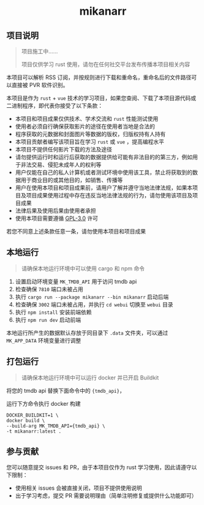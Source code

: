 <h1 style="text-align:center">mikanarr</h1>

## 项目说明

> 项目施工中……
> 
> 项目仅供学习 rust 使用，请勿在任何社交平台发布传播本项目相关内容

本项目可以解析 RSS 订阅，并按规则进行下载和重命名，重命名后的文件路径可以直接被 PVR 软件识别。

本项目是作为 `rust` + `vue` 技术的学习项目，如果您查阅、下载了本项目源代码或二进制程序，即代表你接受了以下条款：

- 本项目和项目成果仅供技术、学术交流和 `rust` 性能测试使用
- 使用者必须自行确保获取影片的途径在使用者当地是合法的
- 程序获取的元数据和封面图片等数据的版权，归版权持有人持有
- 本项目贡献者编写该项目旨在学习 `rust` 或 `vue` ，提高编程水平
- 本项目不提供任何影片下载的方法及途径
- 请勿提供运行时和运行后获取的数据提供给可能有非法目的的第三方，例如用于非法交易、侵犯未成年人的权利等
- 用户仅能在自己的私人计算机或者测试环境中使用该工具，禁止将获取到的数据用于商业目的或其他目的，如销售、传播等
- 用户在使用本项目和项目成果前，请用户了解并遵守当地法律法规，如果本项目及项目成果使用过程中存在违反当地法律法规的行为，请勿使用该项目及项目成果
- 法律后果及使用后果由使用者承担
- 使用本项目需要遵循 [GPL-3.0](https://github.com/vuhe/mikanarr/blob/main/LICENSE) 许可

若您不同意上述条款任意一条，请勿使用本项目和项目成果

## 本地运行

> 请确保本地运行环境中可以使用 cargo 和 npm 命令

1. 设置启动环境变量 `MK_TMDB_API` 用于访问 tmdb api
2. 检查确保 `7810` 端口未被占用
3. 执行 `cargo run --package mikanarr --bin mikanarr` 启动后端 
4. 检查确保 `3002` 端口未被占用，并执行 `cd webui` 切换至 `webui` 目录
5. 执行 `npm install` 安装前端依赖
6. 执行 `npm run dev` 启动前端

本地运行所产生的数据默认存放于同目录下 `.data` 文件夹，可以通过 `MK_APP_DATA` 环境变量进行调整

## 打包运行

> 请确保本地运行环境中可以运行 docker 并已开启 Buildkit

将您的 tmdb api 替换下面命令中的 `{tmdb_api}`，

运行下方命令执行 docker 构建

```shell
DOCKER_BUILDKIT=1 \
docker build \
--build-arg MK_TMDB_API={tmdb_api} \
-t mikanarr:latest .
```

## 参与贡献

您可以随意提交 issues 和 PR，由于本项目仅作为 rust 学习使用，因此请遵守以下限制：

- 使用相关 issues 会被直接关闭，项目不提供使用说明
- 出于学习考虑，提交 PR 需要说明理由（简单注明修复或提供什么功能即可）
